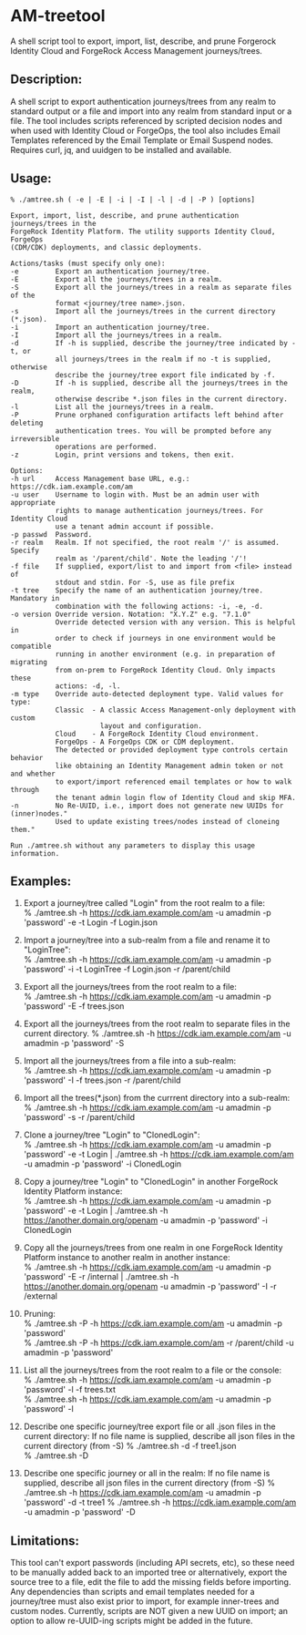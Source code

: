 # AM-treetool
A shell script tool to export, import, list, describe, and prune Forgerock Identity Cloud and ForgeRock Access Management journeys/trees.

## Description:
A shell script to export authentication journeys/trees from any realm to standard output or a file and import into any realm from standard input or a file. The tool includes scripts referenced by scripted decision nodes and when used with Identity Cloud or ForgeOps, the tool also includes Email Templates referenced by the Email Template or Email Suspend nodes. Requires curl, jq, and uuidgen to be installed and available.


## Usage: 
    % ./amtree.sh ( -e | -E | -i | -I | -l | -d | -P ) [options]

    Export, import, list, describe, and prune authentication journeys/trees in the
    ForgeRock Identity Platform. The utility supports Identity Cloud, ForgeOps
    (CDM/CDK) deployments, and classic deployments.

    Actions/tasks (must specify only one):
    -e         Export an authentication journey/tree.
    -E         Export all the journeys/trees in a realm.
    -S         Export all the journeys/trees in a realm as separate files of the
               format <journey/tree name>.json.
    -s         Import all the journeys/trees in the current directory (*.json).
    -i         Import an authentication journey/tree.
    -I         Import all the journeys/trees in a realm.
    -d         If -h is supplied, describe the journey/tree indicated by -t, or
               all journeys/trees in the realm if no -t is supplied, otherwise
               describe the journey/tree export file indicated by -f.
    -D         If -h is supplied, describe all the journeys/trees in the realm,
               otherwise describe *.json files in the current directory.
    -l         List all the journeys/trees in a realm.
    -P         Prune orphaned configuration artifacts left behind after deleting
               authentication trees. You will be prompted before any irreversible
               operations are performed.
    -z         Login, print versions and tokens, then exit.

    Options:
    -h url     Access Management base URL, e.g.: https://cdk.iam.example.com/am
    -u user    Username to login with. Must be an admin user with appropriate
               rights to manage authentication journeys/trees. For Identity Cloud
               use a tenant admin account if possible.
    -p passwd  Password.
    -r realm   Realm. If not specified, the root realm '/' is assumed. Specify
               realm as '/parent/child'. Note the leading '/'!
    -f file    If supplied, export/list to and import from <file> instead of
               stdout and stdin. For -S, use as file prefix
    -t tree    Specify the name of an authentication journey/tree. Mandatory in
               combination with the following actions: -i, -e, -d.
    -o version Override version. Notation: "X.Y.Z" e.g. "7.1.0"
               Override detected version with any version. This is helpful in
               order to check if journeys in one environment would be compatible
               running in another environment (e.g. in preparation of migrating
               from on-prem to ForgeRock Identity Cloud. Only impacts these
               actions: -d, -l.
    -m type    Override auto-detected deployment type. Valid values for type:
               Classic  - A classic Access Management-only deployment with custom
                          layout and configuration.
               Cloud    - A ForgeRock Identity Cloud environment.
               ForgeOps - A ForgeOps CDK or CDM deployment.
               The detected or provided deployment type controls certain behavior
               like obtaining an Identity Management admin token or not and whether
               to export/import referenced email templates or how to walk through
               the tenant admin login flow of Identity Cloud and skip MFA.
    -n         No Re-UUID, i.e., import does not generate new UUIDs for (inner)nodes." 
               Used to update existing trees/nodes instead of cloneing them."

    Run ./amtree.sh without any parameters to display this usage information.

## Examples:
1) Export a journey/tree called "Login" from the root realm to a file:  
    % ./amtree.sh -h https://cdk.iam.example.com/am -u amadmin -p 'password' -e -t Login -f Login.json
  
2) Import a journey/tree into a sub-realm from a file and rename it to "LoginTree":  
    % ./amtree.sh -h https://cdk.iam.example.com/am -u amadmin -p 'password' -i -t LoginTree -f Login.json -r /parent/child
  
3) Export all the journeys/trees from the root realm to a file:  
    % ./amtree.sh -h https://cdk.iam.example.com/am -u amadmin -p 'password' -E -f trees.json
  
4) Export all the journeys/trees from the root realm to separate files in the current directory. 
    % ./amtree.sh -h https://cdk.iam.example.com/am -u amadmin -p 'password' -S  
  
5) Import all the journeys/trees from a file into a sub-realm:  
    % ./amtree.sh -h https://cdk.iam.example.com/am -u amadmin -p 'password' -I -f trees.json -r /parent/child
  
6) Import all the trees(*.json) from the currrent directory into a sub-realm:  
    % ./amtree.sh -h https://cdk.iam.example.com/am -u amadmin -p 'password' -s -r /parent/child  
  
7) Clone a journey/tree "Login" to "ClonedLogin":  
    % ./amtree.sh -h https://cdk.iam.example.com/am -u amadmin -p 'password' -e -t Login | ./amtree.sh -h https://cdk.iam.example.com/am -u amadmin -p 'password' -i ClonedLogin  
  
8) Copy a journey/tree "Login" to "ClonedLogin" in another ForgeRock Identity Platform instance:  
    % ./amtree.sh -h https://cdk.iam.example.com/am -u amadmin -p 'password' -e -t Login | ./amtree.sh -h https://another.domain.org/openam -u amadmin -p 'password' -i ClonedLogin  
  
9) Copy all the journeys/trees from one realm in one ForgeRock Identity Platform instance to another realm in another instance:  
    % ./amtree.sh -h https://cdk.iam.example.com/am -u amadmin -p 'password' -E -r /internal | ./amtree.sh -h https://another.domain.org/openam -u amadmin -p 'password' -I -r /external  
  
10) Pruning:  
    % ./amtree.sh -P -h https://cdk.iam.example.com/am -u amadmin -p 'password'  
    % ./amtree.sh -P -h https://cdk.iam.example.com/am -r /parent/child -u amadmin -p 'password'
  
11) List all the journeys/trees from the root realm to a file or the console:  
    % ./amtree.sh -h https://cdk.iam.example.com/am -u amadmin -p 'password' -l -f trees.txt  
    % ./amtree.sh -h https://cdk.iam.example.com/am -u amadmin -p 'password' -l
  
12) Describe one specific journey/tree export file or all .json files in the current directory:
    If no file name is supplied, describe all json files in the current directory (from -S)
    % ./amtree.sh -d -f tree1.json  
    % ./amtree.sh -D
  
13) Describe one specific journey or all in the realm:
    If no file name is supplied, describe all json files in the current directory (from -S)
    % ./amtree.sh -h https://cdk.iam.example.com/am -u amadmin -p 'password' -d -t tree1
    % ./amtree.sh -h https://cdk.iam.example.com/am -u amadmin -p 'password' -D

## Limitations:
This tool can't export passwords (including API secrets, etc), so these need to be manually added back to an imported tree or alternatively, export the source tree to a file, edit the file to add the missing fields before importing. Any dependencies than scripts and email templates needed for a journey/tree must also exist prior to import, for example inner-trees and custom nodes. Currently, scripts are NOT given a new UUID on import; an option to allow re-UUID-ing scripts might be added in the future.
